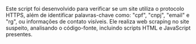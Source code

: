 Este script foi desenvolvido para verificar se um site utiliza o protocolo HTTPS, além de identificar palavras-chave como: "cpf", "cnpj", "email" e "rg", ou informações de contato visíveis. Ele realiza web scraping no site suspeito, analisando o código-fonte, incluindo scripts HTML e JavaScript presentes.
